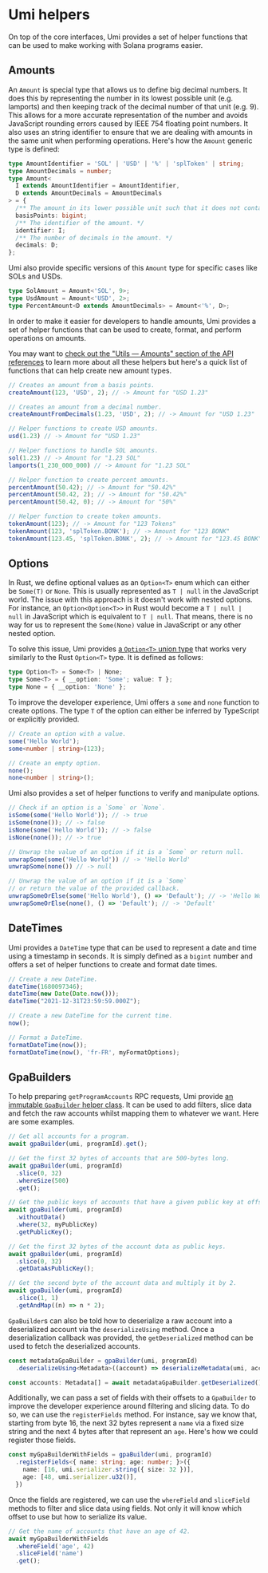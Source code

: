 # Umi helpers

On top of the core interfaces, Umi provides a set of helper functions that can be used to make working with Solana programs easier.

## Amounts

An `Amount` is special type that allows us to define big decimal numbers. It does this by representing the number in its lowest possible unit (e.g. lamports) and then keeping track of the decimal number of that unit (e.g. 9). This allows for a more accurate representation of the number and avoids JavaScript rounding errors caused by IEEE 754 floating point numbers. It also uses an string identifier to ensure that we are dealing with amounts in the same unit when performing operations. Here's how the `Amount` generic type is defined:

```ts
type AmountIdentifier = 'SOL' | 'USD' | '%' | 'splToken' | string;
type AmountDecimals = number;
type Amount<
  I extends AmountIdentifier = AmountIdentifier,
  D extends AmountDecimals = AmountDecimals
> = {
  /** The amount in its lower possible unit such that it does not contain decimals. */
  basisPoints: bigint;
  /** The identifier of the amount. */
  identifier: I;
  /** The number of decimals in the amount. */
  decimals: D;
};
```

Umi also provide specific versions of this `Amount` type for specific cases like SOLs and USDs.

```ts
type SolAmount = Amount<'SOL', 9>;
type UsdAmount = Amount<'USD', 2>;
type PercentAmount<D extends AmountDecimals> = Amount<'%', D>;
```

In order to make it easier for developers to handle amounts, Umi provides a set of helper functions that can be used to create, format, and perform operations on amounts.

You may want to [check out the "Utils — Amounts" section of the API references](https://umi-docs.vercel.app/modules/umi.html) to learn more about all these helpers but here's a quick list of functions that can help create new amount types.

```ts
// Creates an amount from a basis points.
createAmount(123, 'USD', 2); // -> Amount for "USD 1.23"

// Creates an amount from a decimal number.
createAmountFromDecimals(1.23, 'USD', 2); // -> Amount for "USD 1.23"

// Helper functions to create USD amounts.
usd(1.23) // -> Amount for "USD 1.23"

// Helper functions to handle SOL amounts.
sol(1.23) // -> Amount for "1.23 SOL"
lamports(1_230_000_000) // -> Amount for "1.23 SOL"

// Helper function to create percent amounts.
percentAmount(50.42); // -> Amount for "50.42%"
percentAmount(50.42, 2); // -> Amount for "50.42%"
percentAmount(50.42, 0); // -> Amount for "50%"

// Helper function to create token amounts.
tokenAmount(123); // -> Amount for "123 Tokens"
tokenAmount(123, 'splToken.BONK'); // -> Amount for "123 BONK"
tokenAmount(123.45, 'splToken.BONK', 2); // -> Amount for "123.45 BONK"
```

## Options

In Rust, we define optional values as an `Option<T>` enum which can either be `Some(T)` or `None`. This is usually represented as `T | null` in the JavaScript world. The issue with this approach is it doesn't work with nested options. For instance, an `Option<Option<T>>` in Rust would become a `T | null | null` in JavaScript which is equivalent to `T | null`. That means, there is no way for us to represent the `Some(None)` value in JavaScript or any other nested option.

To solve this issue, Umi provides [a `Option<T>` union type](https://umi-docs.vercel.app/types/umi.Option.html) that works very similarly to the Rust `Option<T>` type. It is defined as follows:

```ts
type Option<T> = Some<T> | None;
type Some<T> = { __option: 'Some'; value: T };
type None = { __option: 'None' };
```

To improve the developer experience, Umi offers a `some` and `none` function to create options. The type `T` of the option can either be inferred by TypeScript or explicitly provided.

```ts
// Create an option with a value.
some('Hello World');
some<number | string>(123);

// Create an empty option.
none();
none<number | string>();
```

Umi also provides a set of helper functions to verify and manipulate options.

```ts
// Check if an option is a `Some` or `None`.
isSome(some('Hello World')); // -> true
isSome(none()); // -> false
isNone(some('Hello World')); // -> false
isNone(none()); // -> true

// Unwrap the value of an option if it is a `Some` or return null.
unwrapSome(some('Hello World')) // -> 'Hello World'
unwrapSome(none()) // -> null

// Unwrap the value of an option if it is a `Some`
// or return the value of the provided callback.
unwrapSomeOrElse(some('Hello World'), () => 'Default'); // -> 'Hello World'
unwrapSomeOrElse(none(), () => 'Default'); // -> 'Default'
```

## DateTimes

Umi provides a `DateTime` type that can be used to represent a date and time using a timestamp in seconds. It is simply defined as a `bigint` number and offers a set of helper functions to create and format date times.

```ts
// Create a new DateTime.
dateTime(1680097346);
dateTime(new Date(Date.now()));
dateTime("2021-12-31T23:59:59.000Z");

// Create a new DateTime for the current time.
now();

// Format a DateTime.
formatDateTime(now());
formatDateTime(now(), 'fr-FR', myFormatOptions);
```

## GpaBuilders

To help preparing `getProgramAccounts` RPC requests, Umi provide [an immutable `GpaBuilder` helper class](https://umi-docs.vercel.app/classes/umi.GpaBuilder.html). It can be used to add filters, slice data and fetch the raw accounts whilst mapping them to whatever we want. Here are some examples.

```ts
// Get all accounts for a program.
await gpaBuilder(umi, programId).get();

// Get the first 32 bytes of accounts that are 500-bytes long.
await gpaBuilder(umi, programId)
  .slice(0, 32)
  .whereSize(500)
  .get();

// Get the public keys of accounts that have a given public key at offset 32.
await gpaBuilder(umi, programId)
  .withoutData()
  .where(32, myPublicKey)
  .getPublicKey();

// Get the first 32 bytes of the account data as public keys.
await gpaBuilder(umi, programId)
  .slice(0, 32)
  .getDataAsPublicKey();

// Get the second byte of the account data and multiply it by 2.
await gpaBuilder(umi, programId)
  .slice(1, 1)
  .getAndMap((n) => n * 2);
```

`GpaBuilder`s can also be told how to deserialize a raw account into a deserialized account via the `deserializeUsing` method. Once a deserialization callback was provided, the `getDeserialized` method can be used to fetch the deserialized accounts.

```ts
const metadataGpaBuilder = gpaBuilder(umi, programId)
  .deserializeUsing<Metadata>((account) => deserializeMetadata(umi, account));

const accounts: Metadata[] = await metadataGpaBuilder.getDeserialized();
```

Additionally, we can pass a set of fields with their offsets to a `GpaBuilder` to improve the developer experience around filtering and slicing data. To do so, we can use the `registerFields` method. For instance, say we know that, starting from byte 16, the next 32 bytes represent a `name` via a fixed size string and the next 4 bytes after that represent an `age`. Here's how we could register those fields.

```ts
const myGpaBuilderWithFields = gpaBuilder(umi, programId)
  .registerFields<{ name: string; age: number; }>({
    name: [16, umi.serializer.string({ size: 32 })],
    age: [48, umi.serializer.u32()],
  })
```

Once the fields are registered, we can use the `whereField` and `sliceField` methods to filter and slice data using fields. Not only it will know which offset to use but how to serialize its value.

```ts
// Get the name of accounts that have an age of 42.
await myGpaBuilderWithFields
  .whereField('age', 42)
  .sliceField('name')
  .get();
```
